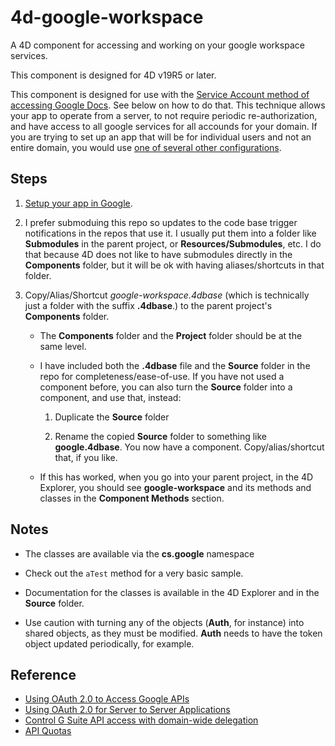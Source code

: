 # 4d-google-workspace

A 4D component for accessing and working on your google workspace services.

This component is designed for 4D v19R5 or later.

This component is designed for use with the [Service Account method of accessing Google Docs](https://developers.google.com/identity/protocols/oauth2#serviceaccount). See below on how to do that.  This technique allows your app to operate from a server, to not require periodic re-authorization, and have access to all google services for all accounds for your domain.
If you are trying to set up an app that will be for individual users and not an entire domain, you would use [one of several other configurations](https://developers.google.com/identity/protocols/oauth2#scenarios).



## Steps
1. [Setup your app in Google](https://github.com/macMikey/4d-google-docs/blob/master/README/Setup%20Google.md).

2. I prefer submoduing this repo so updates to the code base trigger notifications in the repos that use it. I usually put them into a folder like **Submodules** in the parent project, or **Resources/Submodules**, etc. I do that because 4D does not like to have submodules directly in the **Components** folder, but it will be ok with having aliases/shortcuts in that folder.

3. Copy/Alias/Shortcut *google-workspace.4dbase* (which is technically just a folder with the suffix **.4dbase**.) to the parent project's **Components** folder.

   * The **Components** folder and the **Project** folder should be at the same level.

   * I have included both the **.4dbase** file and the **Source** folder in the repo for completeness/ease-of-use. If you have not used a component before, you can also turn the **Source** folder into a component, and use that, instead:

     1. Duplicate the **Source** folder

     2. Rename the copied **Source** folder to something like **google.4dbase**. You now have a component. Copy/alias/shortcut that, if you like.

   * If this has worked, when you go into your parent project, in the 4D Explorer, you should see **google-workspace** and its methods and classes in the **Component Methods** section.



## Notes

* The classes are available via the **cs.google** namespace

* Check out the `aTest` method for a very basic sample.

* Documentation for the classes is available in the 4D Explorer and in the **Source** folder.

* Use caution with turning any of the objects (**Auth**, for instance) into shared objects, as they must be modified. **Auth** needs to have the token object updated periodically, for example.





## Reference
- [Using OAuth 2.0 to Access Google APIs](https://developers.google.com/identity/protocols/oauth2)
- [Using OAuth 2.0 for Server to Server Applications](https://developers.google.com/identity/protocols/oauth2/service-account#httprest)
- [Control G Suite API access with domain-wide delegation](https://support.google.com/a/answer/162106)
- [API Quotas](https://developers.google.com/sheets/api/limits)

